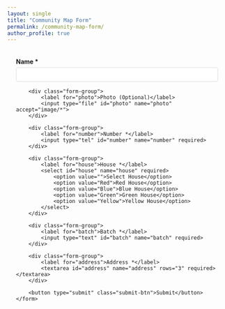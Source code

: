 ```yaml
---
layout: single
title: "Community Map Form"
permalink: /community-map-form/
author_profile: true
---
```


<style>
.form-container {
    max-width: 600px;
    margin: 0 auto;
    padding: 20px;
}
.form-group {
    margin-bottom: 15px;
}
.form-group label {
    display: block;
    margin-bottom: 5px;
    font-weight: bold;
}
.form-group input, .form-group select, .form-group textarea {
    width: 100%;
    padding: 8px;
    border: 1px solid #ddd;
    border-radius: 4px;
}
.submit-btn {
    background-color: #2a7ae2;
    color: white;
    padding: 10px 20px;
    border: none;
    border-radius: 4px;
    cursor: pointer;
}
.submit-btn:hover {
    background-color: #1756a9;
}
</style>

<div class="form-container">
    <form id="communityMapForm">
        <div class="form-group">
            <label for="name">Name *</label>
            <input type="text" id="name" name="name" required>
        </div>
        
        <div class="form-group">
            <label for="photo">Photo (Optional)</label>
            <input type="file" id="photo" name="photo" accept="image/*">
        </div>
        
        <div class="form-group">
            <label for="number">Number *</label>
            <input type="tel" id="number" name="number" required>
        </div>
        
        <div class="form-group">
            <label for="house">House *</label>
            <select id="house" name="house" required>
                <option value="">Select House</option>
                <option value="Red">Red House</option>
                <option value="Blue">Blue House</option>
                <option value="Green">Green House</option>
                <option value="Yellow">Yellow House</option>
            </select>
        </div>
        
        <div class="form-group">
            <label for="batch">Batch *</label>
            <input type="text" id="batch" name="batch" required>
        </div>
        
        <div class="form-group">
            <label for="address">Address *</label>
            <textarea id="address" name="address" rows="3" required></textarea>
        </div>
        
        <button type="submit" class="submit-btn">Submit</button>
    </form>
</div>

<script>
document.getElementById('communityMapForm').addEventListener('submit', async function(e) {
    e.preventDefault();
    
    const formData = new FormData(this);
    const photoFile = formData.get('photo');
    
    // Convert photo to base64 if provided
    let photoBase64 = '';
    if (photoFile.size > 0) {
        photoBase64 = await new Promise((resolve) => {
            const reader = new FileReader();
            reader.onloadend = () => resolve(reader.result);
            reader.readAsDataURL(photoFile);
        });
    }
    
    const data = {
        name: formData.get('name'),
        photo: photoBase64,
        number: formData.get('number'),
        house: formData.get('house'),
        batch: formData.get('batch'),
        address: formData.get('address'),
        timestamp: new Date().toISOString()
    };
    
    try {
        const response = await fetch('https://api.github.com/repos/g-vansh/g-vansh.github.io/dispatches', {
            method: 'POST',
            headers: {
                'Accept': 'application/vnd.github.v3+json',
                'Authorization': 'Bearer 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'
            },
            body: JSON.stringify({
                event_type: 'map_update',
                client_payload: data
            })
        });
        
        if (response.ok) {
            alert('Form submitted successfully! The map will be updated shortly.');
            this.reset();
        } else {
            throw new Error('Failed to submit form');
        }
    } catch (error) {
        console.error('Error:', error);
        alert('Failed to submit form. Please try again.');
    }
});
</script> 